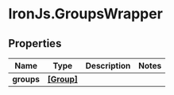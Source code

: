 # IronJs.GroupsWrapper

## Properties
Name | Type | Description | Notes
------------ | ------------- | ------------- | -------------
**groups** | [**[Group]**](Group.md) |  | 


